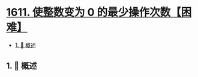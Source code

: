# [1611. 使整数变为 0 的最少操作次数【困难】](https://github.com/Tdahuyou/TNotes.leetcode/tree/main/notes/1611.%20%E4%BD%BF%E6%95%B4%E6%95%B0%E5%8F%98%E4%B8%BA%200%20%E7%9A%84%E6%9C%80%E5%B0%91%E6%93%8D%E4%BD%9C%E6%AC%A1%E6%95%B0%E3%80%90%E5%9B%B0%E9%9A%BE%E3%80%91)

<!-- region:toc -->

- [1. 📝 概述](#1--概述)

<!-- endregion:toc -->

## 1. 📝 概述
